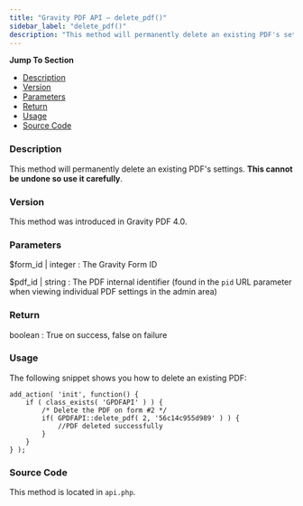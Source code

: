 ```yaml
---
title: "Gravity PDF API – delete_pdf()"
sidebar_label: "delete_pdf()"
description: "This method will permanently delete an existing PDF's settings. This cannot be undone so use it carefully."
---
```


**Jump To Section**

* [Description](#description)
* [Version](#version)
* [Parameters](#parameters)
* [Return](#return)
* [Usage](#usage)
* [Source Code](#source-code)

### Description

This method will permanently delete an existing PDF's settings. **This cannot be undone so use it carefully**.

### Version

This method was introduced in Gravity PDF 4.0.

### Parameters

$form_id | integer
:    The Gravity Form ID

$pdf_id | string
:    The PDF internal identifier (found in the `pid` URL parameter when viewing individual PDF settings in the admin area)

### Return

boolean
:    True on success, false on failure

### Usage

The following snippet shows you how to delete an existing PDF:

```
add_action( 'init', function() {
	if ( class_exists( 'GPDFAPI' ) ) {
		/* Delete the PDF on form #2 */
		if( GPDFAPI::delete_pdf( 2, '56c14c955d989' ) ) {
			//PDF deleted successfully
		}
	}
} );

```

### Source Code

This method is located in `api.php`.